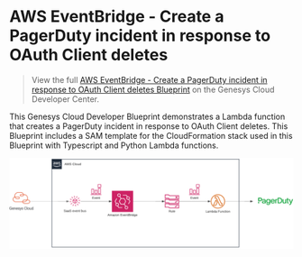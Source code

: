 # AWS EventBridge - Create a PagerDuty incident in response to OAuth Client deletes

> View the full [AWS EventBridge - Create a PagerDuty incident in response to OAuth Client deletes Blueprint](https://developer.genesys.cloud/blueprints/aws-eventbridge-oauth-client-delete-blueprint/) on the Genesys Cloud Developer Center.

This Genesys Cloud Developer Blueprint demonstrates a Lambda function that creates a PagerDuty incident in response to OAuth Client deletes. This Blueprint includes a SAM template for the CloudFormation stack used in this Blueprint with Typescript and Python Lambda functions.

![Diagram for the AWS EventBridge - Create a PagerDuty incident in response to OAuth Client deletes Blueprint](blueprint/images/arch-eventbridge-lambda.png "Diagram for the AWS EventBridge - Create a PagerDuty incident in response to OAuth Client deletes Blueprint")